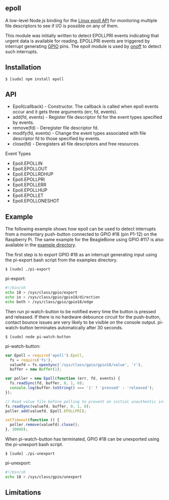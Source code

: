 ## epoll

A low-level Node.js binding for the
[Linux epoll API](http://man7.org/linux/man-pages/man7/epoll.7.html) for monitoring multiple
file descriptors to see if I/O is possible on any of them.

This module was initially written to detect EPOLLPRI events indicating that
urgent data is available for reading. EPOLLPRI events are triggered by
interrupt generating [GPIO](https://www.kernel.org/doc/Documentation/gpio.txt)
pins. The epoll module is used by [onoff](https://github.com/fivdi/onoff)
to detect such interrupts.

## Installation

    $ [sudo] npm install epoll

## API

  * Epoll(callback) - Constructor. The callback is called when epoll events
    occur and it gets three arguments (err, fd, events).
  * add(fd, events) - Register file descriptor fd for the event types specified
    by events.
  * remove(fd) - Deregister file descriptor fd.
  * modify(fd, events) - Change the event types associated with file descriptor
    fd to those specified by events.
  * close(fd) - Deregisters all file descriptors and free resources.

Event Types

  * Epoll.EPOLLIN
  * Epoll.EPOLLOUT
  * Epoll.EPOLLRDHUP
  * Epoll.EPOLLPRI
  * Epoll.EPOLLERR
  * Epoll.EPOLLHUP
  * Epoll.EPOLLET
  * Epoll.EPOLLONESHOT

## Example

The following example shows how epoll can be used to detect interrupts from a
momentary push-button connected to GPIO #18 (pin P1-12) on the Raspberry Pi.
The same example for the BeagleBone using GPIO #117 is also available in the
[example directory](https://github.com/fivdi/epoll/tree/master/example).

The first step is to export GPIO #18 as an interrupt generating input using
the pi-export bash script from the examples directory.

    $ [sudo] ./pi-export

pi-export:
```bash
#!/bin/sh
echo 18 > /sys/class/gpio/export
echo in > /sys/class/gpio/gpio18/direction
echo both > /sys/class/gpio/gpio18/edge
```

Then run pi-watch-button to be notified every time the button is pressed and
released. If there is no hardware debounce circuit for the push-button, contact
bounce issues are very likely to be visible on the console output.
pi-watch-button terminates automatically after 30 seconds.

    $ [sudo] node pi-watch-button


pi-watch-button:
```js
var Epoll = require('epoll').Epoll,
  fs = require('fs'),
  valuefd = fs.openSync('/sys/class/gpio/gpio18/value', 'r'),
  buffer = new Buffer(1);

var poller = new Epoll(function (err, fd, events) {
  fs.readSync(fd, buffer, 0, 1, 0);
  console.log(buffer.toString() === '1' ? 'pressed' : 'released');
});

// Read value file before polling to prevent an initial unauthentic interrupt
fs.readSync(valuefd, buffer, 0, 1, 0);
poller.add(valuefd, Epoll.EPOLLPRI);

setTimeout(function () {
  poller.remove(valuefd).close();
}, 30000);
```

When pi-watch-button has terminated, GPIO #18 can be unexported using the
pi-unexport bash script.

    $ [sudo] ./pi-unexport

pi-unexport:
```bash
#!/bin/sh
echo 18 > /sys/class/gpio/unexport
```

## Limitations

